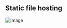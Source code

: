 ## Static file hosting

![image](https://github.com/Zain-ul-din/LGU-Timetable/assets/78583049/d9033644-0c1f-48e0-a73b-0c5e1373e729)
